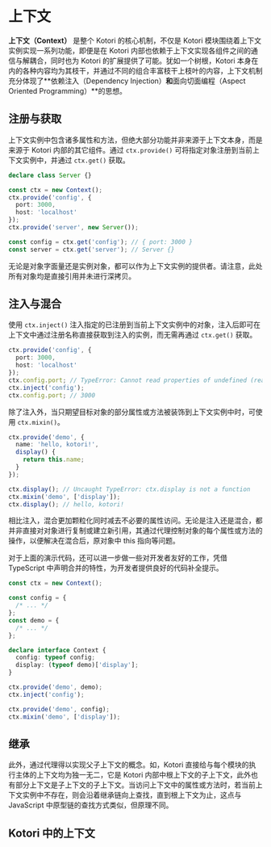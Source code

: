 # 上下文

**上下文（Context）** 是整个 Kotori 的核心机制，不仅是 Kotori 模块围绕着上下文实例实现一系列功能，即便是在 Kotori 内部也依赖于上下文实现各组件之间的通信与解耦合，同时也为 Kotori 的扩展提供了可能。犹如一个树根，Kotori 本身在内的各种内容均为其枝干，并通过不同的组合丰富枝干上枝叶的内容，上下文机制充分体现了**依赖注入（Dependency Injection）**和**面向切面编程（Aspect Oriented Programming）**的思想。

## 注册与获取

上下文实例中包含诸多属性和方法，但绝大部分功能并非来源于上下文本身，而是来源于 Kotori 内部的其它组件。通过 `ctx.provide()` 可将指定对象注册到当前上下文实例中，并通过 `ctx.get()` 获取。

```typescript
declare class Server {}

const ctx = new Context();
ctx.provide('config', {
  port: 3000,
  host: 'localhost'
});
ctx.provide('server', new Server());

const config = ctx.get('config'); // { port: 3000 }
const server = ctx.get('server'); // Server {}
```

无论是对象字面量还是实例对象，都可以作为上下文实例的提供者。请注意，此处所有对象均是直接引用并未进行深拷贝。

## 注入与混合

使用 `ctx.inject()` 注入指定的已注册到当前上下文实例中的对象，注入后即可在上下文中通过注册名称直接获取到注入的实例，而无需再通过 `ctx.get()` 获取。

```typescript
ctx.provide('config', {
  port: 3000,
  host: 'localhost'
});
ctx.config.port; // TypeError: Cannot read properties of undefined (reading 'port')
ctx.inject('config');
ctx.config.port; // 3000
```

除了注入外，当只期望目标对象的部分属性或方法被装饰到上下文实例中时，可使用 `ctx.mixin()`。

```typescript
ctx.provide('demo', {
  name: 'hello, kotori!',
  display() {
    return this.name;
  }
});

ctx.display(); // Uncaught TypeError: ctx.display is not a function
ctx.mixin('demo', ['display']);
ctx.display(); // hello, kotori!
```

相比注入，混合更加颗粒化同时减去不必要的属性访问。无论是注入还是混合，都并非直接对对象进行复制或建立新引用，其通过代理控制对象的每个属性或方法的操作，以便解决在混合后，原对象中 this 指向等问题。

对于上面的演示代码，还可以进一步做一些对开发者友好的工作，凭借 TypeScript 中声明合并的特性，为开发者提供良好的代码补全提示。

```typescript
const ctx = new Context();

const config = {
  /* ... */
};
const demo = {
  /* ... */
};

declare interface Context {
  config: typeof config;
  display: (typeof demo)['display'];
}

ctx.provide('demo', demo);
ctx.inject('config');

ctx.provide('demo', config);
ctx.mixin('demo', ['display']);
```

## 继承

此外，通过代理得以实现父子上下文的概念。如，Kotori 直接给与每个模块的执行主体的上下文均为独一无二，它是 Kotori 内部中根上下文的子上下文，此外也有部分上下文是子上下文的子上下文。当访问上下文中的属性或方法时，若当前上下文实例中不存在，则会沿着继承链向上查找，直到根上下文为止，这点与 JavaScript 中原型链的查找方式类似，但原理不同。

## Kotori 中的上下文
